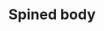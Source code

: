 ---
layout: item
title: Spined body
item-id: 6133
datatable: true
id: 6133
name: "Spined body"
members: true
lowalch: 3120
highalch: 4680
examine: "A constant reminder that I'm above a Dagannoth in the food chain."
monsters:
  - id: 2265
    name: "Dagannoth Supreme"
    members: true
    combat_level: 303
    wiki_url: "https://oldschool.runescape.wiki/w/Dagannoth_Supreme"
    drops:
      - quantity: "1"
        rarity: 0.0078125
        drop_requirements: null
---